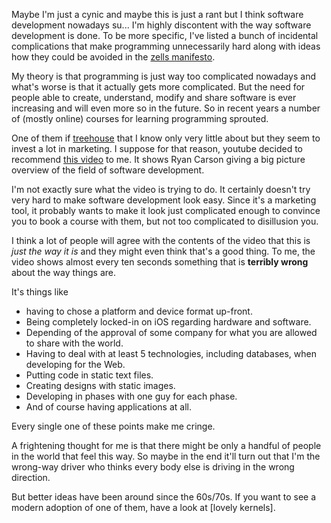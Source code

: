 Maybe I'm just a cynic and maybe this is just a rant but I think software development nowadays su... I'm highly discontent with the way software development is done. To be more specific, I've listed a bunch of incidental complications that make programming unnecessarily hard along with ideas how they could be avoided in the [zells manifesto][manifesto].

My theory is that programming is just way too complicated nowadays and what's worse is that it actually gets more complicated. But the need for people able to create, understand, modify and share software is ever increasing and will even more so in the future. So in recent years a number of (mostly online) courses for learning programming sprouted.

One of them if [treehouse] that I know only very little about but they seem to invest a lot in marketing. I suppose for that reason, youtube decided to recommend [this video][video] to me. It shows Ryan Carson giving a big picture overview of the field of software development.

I'm not exactly sure what the video is trying to do. It certainly doesn't try very hard to make software development look easy. Since it's a marketing tool, it probably wants to make it look just complicated enough to convince you to book a course with them, but not too complicated to disillusion you.

I think a lot of people will agree with the contents of the video that this is *just the way it is* and they might even think that's a good thing. To me, the video shows almost every ten seconds something that is **terribly wrong** about the way things are.

It's things like 
- having to chose a platform and device format up-front.
- Being completely locked-in on iOS regarding hardware and software.
- Depending of the approval of some company for what you are allowed to share with the world.
- Having to deal with at least 5 technologies, including databases, when developing for the Web.
- Putting code in static text files.
- Creating designs with static images.
- Developing in phases with one guy for each phase. 
- And of course having applications at all.

Every single one of these points make me cringe.

A frightening thought for me is that there might be only a handful of people in the world that feel this way. So maybe in the end it'll turn out that I'm the wrong-way driver who thinks every body else is driving in the wrong direction.

But better ideas have been around since the 60s/70s. If you want to see a modern adoption of one of them, have a look at [lovely kernels].

[manifesto]: https://github.com/zells/core/blob/master/manifesto.md
[video]: https://www.youtube.com/watch?v=i5qpS_D8Law
[treehouse]: https://teamtreehouse.com/
[lively kernels]: https://www.youtube.com/watch?v=QTJRwKOFddc
